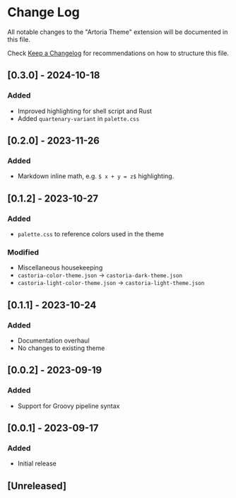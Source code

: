 # Change Log


All notable changes to the "Artoria Theme" extension will be documented in this file.

Check [Keep a Changelog](http://keepachangelog.com/) for recommendations on how to structure this file.

## [0.3.0] - 2024-10-18

### Added

- Improved highlighting for shell script and Rust
- Added `quartenary-variant` in `palette.css`

## [0.2.0] - 2023-11-26

### Added

- Markdown inline math, e.g. `$ x + y = z$` highlighting.

## [0.1.2] - 2023-10-27

### Added

- `palette.css` to reference colors used in the theme

### Modified

- Miscellaneous housekeeping
- `castoria-color-theme.json` &rightarrow; `castoria-dark-theme.json`
- `castoria-light-color-theme.json` &rightarrow; `castoria-light-theme.json`

## [0.1.1] - 2023-10-24

### Added

- Documentation overhaul
- No changes to existing theme

## [0.0.2] - 2023-09-19

### Added

- Support for Groovy pipeline syntax

## [0.0.1] - 2023-09-17

### Added

- Initial release

## [Unreleased]
